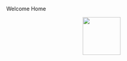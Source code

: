 Welcome Home
<div id="header" align="center">
  <img src=https://media.giphy.com/media/g79am6uuZJKSc/giphy.gif width="100"/>
</div>


<img src="https://komarev.com/ghpvc/?username=HaBbI4&style=flat-square&color=blue" alt=""/>
<!--
**HaBbI4/HaBbI4** is a ✨ _special_ ✨ repository because its `README.md` (this file) appears on your GitHub profile.

Here are some ideas to get you started:

- 🔭 I’m currently working on ...
- 🌱 I’m currently learning ...
- 👯 I’m looking to collaborate on ...
- 🤔 I’m looking for help with ...
- 💬 Ask me about ...
- 📫 How to reach me: ...
- 😄 Pronouns: ...
- ⚡ Fun fact: ...
-->
